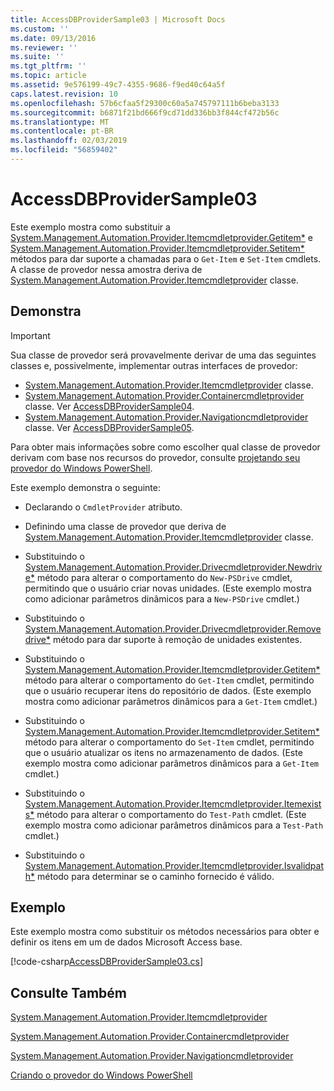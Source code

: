 ```yaml
---
title: AccessDBProviderSample03 | Microsoft Docs
ms.custom: ''
ms.date: 09/13/2016
ms.reviewer: ''
ms.suite: ''
ms.tgt_pltfrm: ''
ms.topic: article
ms.assetid: 9e576199-49c7-4355-9686-f9ed40c64a5f
caps.latest.revision: 10
ms.openlocfilehash: 57b6cfaa5f29300c60a5a745797111b6beba3133
ms.sourcegitcommit: b6871f21bd666f9cd71dd336bb3f844cf472b56c
ms.translationtype: MT
ms.contentlocale: pt-BR
ms.lasthandoff: 02/03/2019
ms.locfileid: "56859402"
---
```

# <a name="accessdbprovidersample03"></a>AccessDBProviderSample03

Este exemplo mostra como substituir a [System.Management.Automation.Provider.Itemcmdletprovider.Getitem*](/dotnet/api/System.Management.Automation.Provider.ItemCmdletProvider.GetItem) e [System.Management.Automation.Provider.Itemcmdletprovider.Setitem*](/dotnet/api/System.Management.Automation.Provider.ItemCmdletProvider.SetItem) métodos para dar suporte a chamadas para o `Get-Item` e `Set-Item` cmdlets. A classe de provedor nessa amostra deriva de [System.Management.Automation.Provider.Itemcmdletprovider](/dotnet/api/System.Management.Automation.Provider.ItemCmdletProvider) classe.

## <a name="demonstrates"></a>Demonstra

> [!IMPORTANT]
> Sua classe de provedor será provavelmente derivar de uma das seguintes classes e, possivelmente, implementar outras interfaces de provedor:
>
> -   [System.Management.Automation.Provider.Itemcmdletprovider](/dotnet/api/System.Management.Automation.Provider.ItemCmdletProvider) classe.
> -   [System.Management.Automation.Provider.Containercmdletprovider](/dotnet/api/System.Management.Automation.Provider.ContainerCmdletProvider) classe. Ver [AccessDBProviderSample04](./accessdbprovidersample04.md).
> -   [System.Management.Automation.Provider.Navigationcmdletprovider](/dotnet/api/System.Management.Automation.Provider.NavigationCmdletProvider) classe. Ver [AccessDBProviderSample05](./accessdbprovidersample05.md).
>
> Para obter mais informações sobre como escolher qual classe de provedor derivam com base nos recursos do provedor, consulte [projetando seu provedor do Windows PowerShell](./provider-types.md).

Este exemplo demonstra o seguinte:

- Declarando o `CmdletProvider` atributo.

- Definindo uma classe de provedor que deriva de [System.Management.Automation.Provider.Itemcmdletprovider](/dotnet/api/System.Management.Automation.Provider.ItemCmdletProvider) classe.

- Substituindo o [System.Management.Automation.Provider.Drivecmdletprovider.Newdrive*](/dotnet/api/System.Management.Automation.Provider.DriveCmdletProvider.NewDrive) método para alterar o comportamento do `New-PSDrive` cmdlet, permitindo que o usuário criar novas unidades. (Este exemplo mostra como adicionar parâmetros dinâmicos para a `New-PSDrive` cmdlet.)

- Substituindo o [System.Management.Automation.Provider.Drivecmdletprovider.Removedrive*](/dotnet/api/System.Management.Automation.Provider.DriveCmdletProvider.RemoveDrive) método para dar suporte à remoção de unidades existentes.

- Substituindo o [System.Management.Automation.Provider.Itemcmdletprovider.Getitem*](/dotnet/api/System.Management.Automation.Provider.ItemCmdletProvider.GetItem) método para alterar o comportamento do `Get-Item` cmdlet, permitindo que o usuário recuperar itens do repositório de dados. (Este exemplo mostra como adicionar parâmetros dinâmicos para a `Get-Item` cmdlet.)

- Substituindo o [System.Management.Automation.Provider.Itemcmdletprovider.Setitem*](/dotnet/api/System.Management.Automation.Provider.ItemCmdletProvider.SetItem) método para alterar o comportamento do `Set-Item` cmdlet, permitindo que o usuário atualizar os itens no armazenamento de dados. (Este exemplo mostra como adicionar parâmetros dinâmicos para a `Get-Item` cmdlet.)

- Substituindo o [System.Management.Automation.Provider.Itemcmdletprovider.Itemexists*](/dotnet/api/System.Management.Automation.Provider.ItemCmdletProvider.ItemExists) método para alterar o comportamento do `Test-Path` cmdlet. (Este exemplo mostra como adicionar parâmetros dinâmicos para a `Test-Path` cmdlet.)

- Substituindo o [System.Management.Automation.Provider.Itemcmdletprovider.Isvalidpath*](/dotnet/api/System.Management.Automation.Provider.ItemCmdletProvider.IsValidPath) método para determinar se o caminho fornecido é válido.

## <a name="example"></a>Exemplo

Este exemplo mostra como substituir os métodos necessários para obter e definir os itens em um de dados Microsoft Access base.

[!code-csharp[AccessDBProviderSample03.cs](../../powershell-sdk-samples/SDK-2.0/csharp/AccessDBProviderSample06/AccessDBProviderSample06.cs#L11-L976 "AccessDBProviderSample03.cs")]

## <a name="see-also"></a>Consulte Também

[System.Management.Automation.Provider.Itemcmdletprovider](/dotnet/api/System.Management.Automation.Provider.ItemCmdletProvider)

[System.Management.Automation.Provider.Containercmdletprovider](/dotnet/api/System.Management.Automation.Provider.ContainerCmdletProvider)

[System.Management.Automation.Provider.Navigationcmdletprovider](/dotnet/api/System.Management.Automation.Provider.NavigationCmdletProvider)

[Criando o provedor do Windows PowerShell](./provider-types.md)